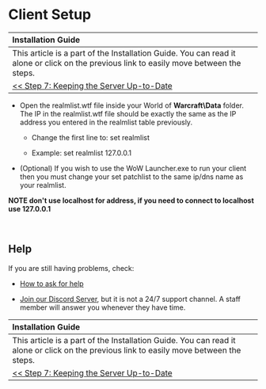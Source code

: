 # Client Setup

| Installation Guide |
| :- |
| This article is a part of the Installation Guide. You can read it alone or click on the previous link to easily move between the steps. |
| [<< Step 7: Keeping the Server Up-to-Date](keeping-the-server-up-to-date.md) |


- Open the realmlist.wtf file inside your World of **Warcraft\Data** folder. The IP in the realmlist.wtf file should be exactly the same as the IP address you entered in the realmlist table previously.

    - Change the first line to: set realmlist <IP address used in realmlist table>
    
    - Example: set realmlist 127.0.0.1

- (Optional) If you wish to use the WoW Launcher.exe to run your client then you must change your set patchlist to the same ip/dns name as your realmlist.

**NOTE don't use localhost for address, if you need to connect to localhost use 127.0.0.1**

<br>

## Help

If you are still having problems, check:

* [How to ask for help](How-to-ask-for-help.md)

* [Join our Discord Server](https://discord.gg/gkt4y2x), but it is not a 24/7 support channel. A staff member will answer you whenever they have time.

| Installation Guide |
| :- |
| This article is a part of the Installation Guide. You can read it alone or click on the previous link to easily move between the steps. |
| [<< Step 7: Keeping the Server Up-to-Date](keeping-the-server-up-to-date.md) |

